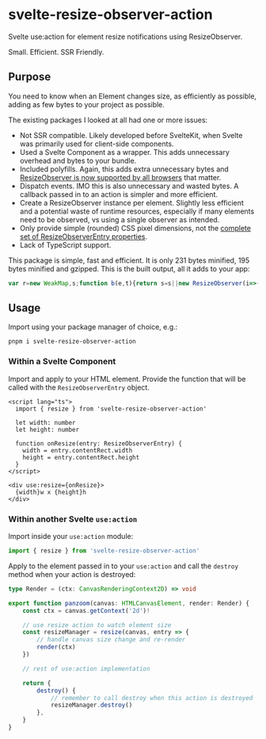 # svelte-resize-observer-action

Svelte use:action for element resize notifications using ResizeObserver.

Small. Efficient. SSR Friendly.

## Purpose

You need to know when an Element changes size, as efficiently as possible, adding as few bytes to your project as possible.

The existing packages I looked at all had one or more issues:

- Not SSR compatible. Likely developed before SvelteKit, when Svelte was primarily used for client-side components.
- Used a Svelte Component as a wrapper. This adds unnecessary overhead and bytes to your bundle.
- Included polyfills. Again, this adds extra unnecessary bytes and [ResizeObserver is now supported by all browsers](https://caniuse.com/resizeobserver) that matter.
- Dispatch events. IMO this is also unnecessary and wasted bytes. A callback passed in to an action is simpler and more efficient.
- Create a ResizeObserver instance per element. Slightly less efficient and a potential waste of runtime resources, especially if many elements need to be observed, vs using a single observer as intended.
- Only provide simple (rounded) CSS pixel dimensions, not the [complete set of ResizeObserverEntry properties](https://developer.mozilla.org/en-US/docs/Web/API/ResizeObserverEntry).
- Lack of TypeScript support.

This package is simple, fast and efficient. It is only 231 bytes minified, 195 bytes minified and gzipped. This is the built output, all it adds to your app:

```js
var r=new WeakMap,s;function b(e,t){return s=s||new ResizeObserver(i=>{for(let l of i){let n=r.get(l.target);n&&n(l)}}),r.set(e,t),s.observe(e),{destroy(){s.unobserve(e),r.delete(e)}}}export{b as resize};
```

## Usage

Import using your package manager of choice, e.g.:

    pnpm i svelte-resize-observer-action

### Within a Svelte Component

Import and apply to your HTML element. Provide the function that will be called with the `ResizeObserverEntry` object.

```svelte
<script lang="ts">
  import { resize } from 'svelte-resize-observer-action'

  let width: number
  let height: number

  function onResize(entry: ResizeObserverEntry) {
    width = entry.contentRect.width
    height = entry.contentRect.height
  }
</script>

<div use:resize={onResize}>
  {width}w x {height}h
</div>
```

### Within another Svelte `use:action`

Import inside your `use:action` module:

```ts
import { resize } from 'svelte-resize-observer-action'
```

Apply to the element passed in to your `use:action` and call the `destroy` method when your action is destroyed:

```ts
type Render = (ctx: CanvasRenderingContext2D) => void

export function panzoom(canvas: HTMLCanvasElement, render: Render) {
	const ctx = canvas.getContext('2d')!

	// use resize action to watch element size
	const resizeManager = resize(canvas, entry => {
		// handle canvas size change and re-render
		render(ctx)
	})

	// rest of use:action implementation

	return {
		destroy() {
			// remember to call destroy when this action is destroyed
			resizeManager.destroy()
		},
	}
}
```
